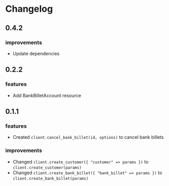 # Changelog

## 0.4.2

### improvements

- Update dependencies

## 0.2.2

### features

- Add BankBilletAccount resource

## 0.1.1

### features

- Created `client.cancel_bank_billet(id, options)` to cancel bank billets

### improvements

- Changed `client.create_customer({ "customer" => params })` to `client.create_customer(params)`
- Changed `client.create_bank_billet({ "bank_billet" => params })` to `client.create_bank_billet(params)`
